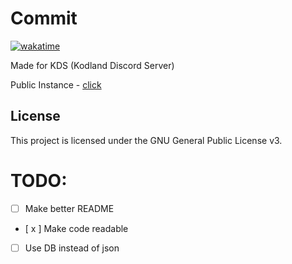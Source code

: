 # Commit
[![wakatime](https://wakatime.com/badge/github/Corrupted-Code/Commit.svg)](https://wakatime.com/badge/github/Corrupted-Code/Commit)

Made for KDS (Kodland Discord Server)

Public Instance - [click](https://discord.com/oauth2/authorize?client_id=1397534389700923444)

## License
This project is licensed under the GNU General Public License v3.

# TODO: 
- [ ] Make better README
- [ x ] Make code readable
- [  ] Use DB instead of json